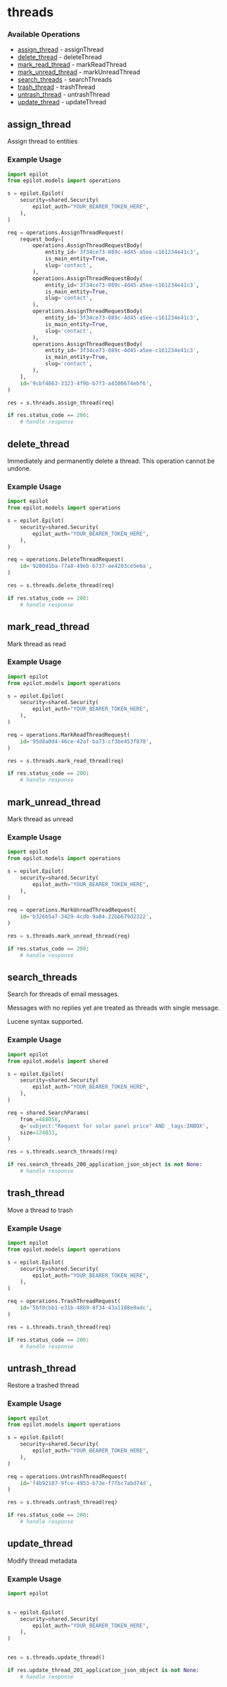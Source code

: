 # threads

### Available Operations

* [assign_thread](#assign_thread) - assignThread
* [delete_thread](#delete_thread) - deleteThread
* [mark_read_thread](#mark_read_thread) - markReadThread
* [mark_unread_thread](#mark_unread_thread) - markUnreadThread
* [search_threads](#search_threads) - searchThreads
* [trash_thread](#trash_thread) - trashThread
* [untrash_thread](#untrash_thread) - untrashThread
* [update_thread](#update_thread) - updateThread

## assign_thread

Assign thread to entities

### Example Usage

```python
import epilot
from epilot.models import operations

s = epilot.Epilot(
    security=shared.Security(
        epilot_auth="YOUR_BEARER_TOKEN_HERE",
    ),
)

req = operations.AssignThreadRequest(
    request_body=[
        operations.AssignThreadRequestBody(
            entity_id='3f34ce73-089c-4d45-a5ee-c161234e41c3',
            is_main_entity=True,
            slug='contact',
        ),
        operations.AssignThreadRequestBody(
            entity_id='3f34ce73-089c-4d45-a5ee-c161234e41c3',
            is_main_entity=True,
            slug='contact',
        ),
        operations.AssignThreadRequestBody(
            entity_id='3f34ce73-089c-4d45-a5ee-c161234e41c3',
            is_main_entity=True,
            slug='contact',
        ),
        operations.AssignThreadRequestBody(
            entity_id='3f34ce73-089c-4d45-a5ee-c161234e41c3',
            is_main_entity=True,
            slug='contact',
        ),
    ],
    id='9cbf4863-3323-4f9b-b7f3-a4100674ebf6',
)

res = s.threads.assign_thread(req)

if res.status_code == 200:
    # handle response
```

## delete_thread

Immediately and permanently delete a thread. This operation cannot be undone.

### Example Usage

```python
import epilot
from epilot.models import operations

s = epilot.Epilot(
    security=shared.Security(
        epilot_auth="YOUR_BEARER_TOKEN_HERE",
    ),
)

req = operations.DeleteThreadRequest(
    id='9280d1ba-77a8-49eb-b737-ae4203ce5e6a',
)

res = s.threads.delete_thread(req)

if res.status_code == 200:
    # handle response
```

## mark_read_thread

Mark thread as read

### Example Usage

```python
import epilot
from epilot.models import operations

s = epilot.Epilot(
    security=shared.Security(
        epilot_auth="YOUR_BEARER_TOKEN_HERE",
    ),
)

req = operations.MarkReadThreadRequest(
    id='95d8a0d4-46ce-42af-ba73-cf3be453f870',
)

res = s.threads.mark_read_thread(req)

if res.status_code == 200:
    # handle response
```

## mark_unread_thread

Mark thread as unread

### Example Usage

```python
import epilot
from epilot.models import operations

s = epilot.Epilot(
    security=shared.Security(
        epilot_auth="YOUR_BEARER_TOKEN_HERE",
    ),
)

req = operations.MarkUnreadThreadRequest(
    id='b326b5a7-3429-4cdb-9a84-22bb679d2322',
)

res = s.threads.mark_unread_thread(req)

if res.status_code == 200:
    # handle response
```

## search_threads

Search for threads of email messages.

Messages with no replies yet are treated as threads with single message.

Lucene syntax supported.


### Example Usage

```python
import epilot
from epilot.models import shared

s = epilot.Epilot(
    security=shared.Security(
        epilot_auth="YOUR_BEARER_TOKEN_HERE",
    ),
)

req = shared.SearchParams(
    from_=488056,
    q='subject:"Request for solar panel price" AND _tags:INBOX',
    size=124833,
)

res = s.threads.search_threads(req)

if res.search_threads_200_application_json_object is not None:
    # handle response
```

## trash_thread

Move a thread to trash

### Example Usage

```python
import epilot
from epilot.models import operations

s = epilot.Epilot(
    security=shared.Security(
        epilot_auth="YOUR_BEARER_TOKEN_HERE",
    ),
)

req = operations.TrashThreadRequest(
    id='5bf0cbb1-e31b-48b9-8f34-43a1108e0adc',
)

res = s.threads.trash_thread(req)

if res.status_code == 200:
    # handle response
```

## untrash_thread

Restore a trashed thread

### Example Usage

```python
import epilot
from epilot.models import operations

s = epilot.Epilot(
    security=shared.Security(
        epilot_auth="YOUR_BEARER_TOKEN_HERE",
    ),
)

req = operations.UntrashThreadRequest(
    id='f4b92187-9fce-4953-b73e-f7fbc7abd74d',
)

res = s.threads.untrash_thread(req)

if res.status_code == 200:
    # handle response
```

## update_thread

Modify thread metadata

### Example Usage

```python
import epilot


s = epilot.Epilot(
    security=shared.Security(
        epilot_auth="YOUR_BEARER_TOKEN_HERE",
    ),
)


res = s.threads.update_thread()

if res.update_thread_201_application_json_object is not None:
    # handle response
```
